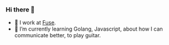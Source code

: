 ### Hi there 👋

- 🔭 I work at [Fuse](https://github.com/fuseio).
- 🌱 I’m currently learning Golang, Javascript, about how I can communicate better, to play guitar.
